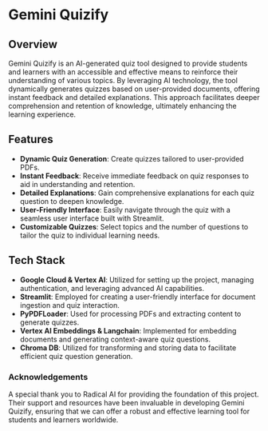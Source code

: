 # Gemini Quizify

## Overview
Gemini Quizify is an AI-generated quiz tool designed to provide students and learners with an accessible and effective means to reinforce their understanding of various topics. By leveraging AI technology, the tool dynamically generates quizzes based on user-provided documents, offering instant feedback and detailed explanations. This approach facilitates deeper comprehension and retention of knowledge, ultimately enhancing the learning experience.

## Features
- **Dynamic Quiz Generation**: Create quizzes tailored to user-provided PDFs.
- **Instant Feedback**: Receive immediate feedback on quiz responses to aid in understanding and retention.
- **Detailed Explanations**: Gain comprehensive explanations for each quiz question to deepen knowledge.
- **User-Friendly Interface**: Easily navigate through the quiz with a seamless user interface built with Streamlit.
- **Customizable Quizzes**: Select topics and the number of questions to tailor the quiz to individual learning needs.

## Tech Stack
- **Google Cloud & Vertex AI**: Utilized for setting up the project, managing authentication, and leveraging advanced AI capabilities.
- **Streamlit**: Employed for creating a user-friendly interface for document ingestion and quiz interaction.
- **PyPDFLoader**: Used for processing PDFs and extracting content to generate quizzes.
- **Vertex AI Embeddings & Langchain**: Implemented for embedding documents and generating context-aware quiz questions.
- **Chroma DB**: Utilized for transforming and storing data to facilitate efficient quiz question generation.

### Acknowledgements
A special thank you to Radical AI for providing the foundation of this project. Their support and resources have been invaluable in developing Gemini Quizify, ensuring that we can offer a robust and effective learning tool for students and learners worldwide.
